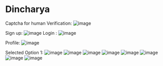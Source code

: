# Dincharya

Captcha for human Verification:
![image](https://github.com/saumyasharma03/Dincharya/assets/143929552/75889556-0b68-43e9-839e-4043d7fb4d33)

Sign up:
![image](https://github.com/saumyasharma03/Dincharya/assets/143929552/00ebc80a-7d43-4b91-9408-3b6f43825065)
Login :
![image](https://github.com/saumyasharma03/Dincharya/assets/143929552/ba06ae41-7121-4cd6-aea0-d1bef9fd1d67)

Profile:
![image](https://github.com/saumyasharma03/Dincharya/assets/143929552/21ad6c95-d3da-458f-8390-bc77f450399b)

Selected Option 1:
![image](https://github.com/saumyasharma03/Dincharya/assets/143929552/63e666c9-a2f5-4407-88ff-96c62404b6c9)
![image](https://github.com/saumyasharma03/Dincharya/assets/143929552/8b90c4ef-9d8f-4bc4-814f-6cb686ad3c9d)
![image](https://github.com/saumyasharma03/Dincharya/assets/143929552/afcc6a8c-401c-4862-be2a-10beabbde6de)
![image](https://github.com/saumyasharma03/Dincharya/assets/143929552/cd495a64-c8cb-4c7e-8bb3-f5a61c1994dc)
![image](https://github.com/saumyasharma03/Dincharya/assets/143929552/00e395ef-0350-446c-a62c-22d6a64e815c)
![image](https://github.com/saumyasharma03/Dincharya/assets/143929552/5054ba6a-47f1-494b-bf7f-2162149ca774)
![image](https://github.com/saumyasharma03/Dincharya/assets/143929552/825cab37-0e79-41f9-bad9-a44b63fe7e1f)
![image](https://github.com/saumyasharma03/Dincharya/assets/143929552/95a1904d-ad92-4ac1-b278-03fcaac2f986)








